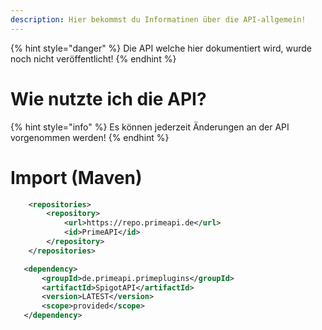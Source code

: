 ```yaml
---
description: Hier bekommst du Informatinen über die API-allgemein!
---
```


{% hint style="danger" %}
Die API welche hier dokumentiert wird, wurde noch nicht veröffentlicht!
{% endhint %}

# Wie nutzte ich die API?

{% hint style="info" %}
Es können jederzeit Änderungen an der API vorgenommen werden!
{% endhint %}

# Import (Maven)

```xml
    <repositories>
        <repository>
            <url>https://repo.primeapi.de</url>
            <id>PrimeAPI</id>
        </repository>
    </repositories>

   <dependency>
       <groupId>de.primeapi.primeplugins</groupId>
       <artifactId>SpigotAPI</artifactId>
       <version>LATEST</version>
       <scope>provided</scope>
   </dependency>
```
